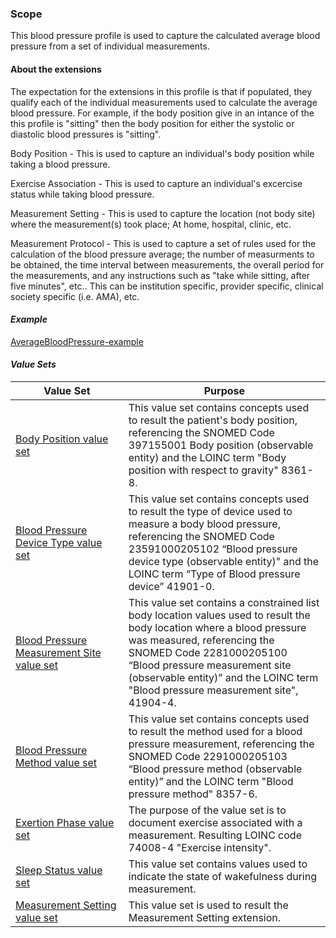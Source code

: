 ### Scope

This blood pressure profile is used to capture the calculated average blood pressure from a set of individual measurements.

#### About the extensions

The expectation for the extensions in this profile is that if populated, they qualify each of the individual measurements used to calculate the average blood pressure.  For example, if the body position give in an intance of the this profile is "sitting" then the body position for either the systolic or diastolic blood pressures is "sitting".

Body Position - This is used to capture an individual's body position while taking a blood pressure.

Exercise Association - This is used to capture an individual's excercise status while taking blood pressure.

Measurement Setting - This is used to capture the location (not body site) where the measurement(s) took place; At home, hospital, clinic, etc.

Measurement Protocol - This is used to capture a set of rules used for the calculation of the blood pressure average; the number of measurments to be obtained, the time interval between measurements, the overall period for the measurements, and any instructions such as "take while sitting, after five minutes", etc..  This can be institution specific, provider specific, clinical society specific (i.e. AMA), etc.

#### *Example*

[AverageBloodPressure-example](Observation-AverageBloodPressure-example.html)

#### *Value Sets*

<div>
	<table class="grid">
		<thead>
			<tr>
			  <th width="20%">Value Set</th>
			  <th width="40%">Purpose</th>
			</tr>
		</thead>
		<tbody>
			<tr>
			  <td><a href="ValueSet-bodyPositionVS.html">Body Position value set</a></td>
			  <td>This value set contains concepts used to result the patient's body position, referencing the SNOMED Code 397155001 Body position (observable entity) and the LOINC term "Body position with respect to gravity" 8361-8.</td>
			</tr>
			<tr>
			  <td><a href="ValueSet-bpMeasDeviceVS.html">Blood Pressure Device Type value set</a></td>
			  <td>This value set contains concepts used to result the type of device used to measure a body blood pressure, referencing the SNOMED Code 23591000205102 “Blood pressure device type (observable entity)" and the LOINC term “Type of Blood pressure device” 41901-0.</td>
			</tr>
			<tr>
			  <td><a href="ValueSet-bpmeasbodylocationprecoord.html">Blood Pressure Measurement Site value set</a></td>
			  <td>This value set contains a constrained list body location values used to result the body location where a blood pressure was measured, referencing the SNOMED Code 2281000205100 “Blood pressure measurement site (observable entity)” and the LOINC term "Blood pressure measurement site", 41904-4.</td>
			</tr>
			<tr>
			  <td><a href="ValueSet-bpMeasMethodVS.html">Blood Pressure Method value set</a></td>
			  <td>This value set contains concepts used to result the method used for a blood pressure measurement, referencing the SNOMED Code 2291000205103 “Blood pressure method (observable entity)” and the LOINC term "Blood pressure method" 8357-6.</td>
			</tr>
			<tr>
			  <td><a href="ValueSet-exertionPhaseVS.html">Exertion Phase value set</a></td>
			  <td>The purpose of the value set is to document exercise associated with a measurement. Resulting LOINC code 74008-4 "Exercise intensity".</td>
			</tr>
			<tr>
			  <td><a href="ValueSet-sleepStatusVS.html">Sleep Status value set</a></td>
			  <td>This value set contains values used to indicate the state of wakefulness during measurement.</td>
			</tr>
			<tr>
			  <td><a href="ValueSet-MeasSettingVS.html">Measurement Setting value set</a></td>
			  <td>This value set is used to result the Measurement Setting extension.</td>
			</tr>
		</tbody>
	</table>
</div>